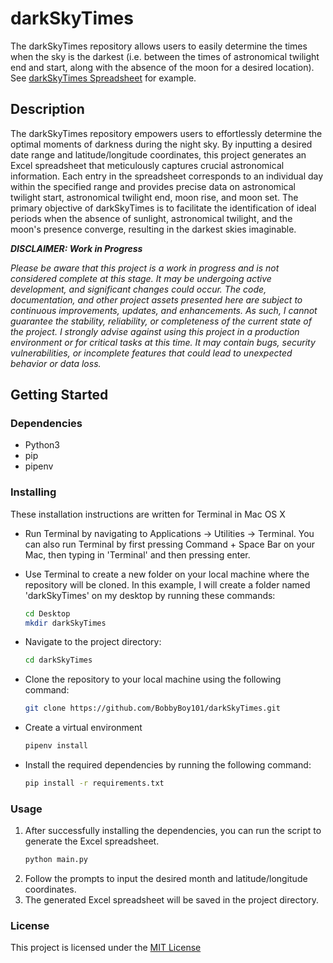 # darkSkyTimes

The darkSkyTimes repository allows users to easily determine the times when the sky is the darkest (i.e. between the times of astronomical twilight end and start, along with the absence of the moon for a desired location).
See [darkSkyTimes Spreadsheet](https://docs.google.com/spreadsheets/d/1zugeXoZa5sBE6m_lrT_GuBVa4WlSYYqj/edit?usp=sharing&ouid=100268276014596868717&rtpof=true&sd=true) for example. 
## Description

The darkSkyTimes repository empowers users to effortlessly determine the optimal moments of darkness during the night sky. By inputting a desired date range and latitude/longitude coordinates, this project generates an Excel spreadsheet that meticulously captures crucial astronomical information. Each entry in the spreadsheet corresponds to an individual day within the specified range and provides precise data on astronomical twilight start, astronomical twilight end, moon rise, and moon set. The primary objective of darkSkyTimes is to facilitate the identification of ideal periods when the absence of sunlight, astronomical twilight, and the moon's presence converge, resulting in the darkest skies imaginable.

***DISCLAIMER: Work in Progress*** 

*Please be aware that this project is a work in progress and is not considered complete at this stage. It may be undergoing active development, and significant changes could occur. The code, documentation, and other project assets presented here are subject to continuous improvements, updates, and enhancements. As such, I cannot guarantee the stability, reliability, or completeness of the current state of the project. I strongly advise against using this project in a production environment or for critical tasks at this time. It may contain bugs, security vulnerabilities, or incomplete features that could lead to unexpected behavior or data loss.*

## Getting Started
### Dependencies
* Python3
* pip
* pipenv

### Installing
These installation instructions are written for Terminal in Mac OS X

* Run Terminal by navigating to Applications -> Utilities -> Terminal. You can also run Terminal by first pressing Command + Space Bar on your Mac, then typing in 'Terminal' and then pressing enter. 

* Use Terminal to create a new folder on your local machine where the repository will be cloned. In this example, I will create a folder named 'darkSkyTimes' on my desktop by running these commands:
   ```bash
   cd Desktop
   mkdir darkSkyTimes

* Navigate to the project directory:
   ```bash
   cd darkSkyTimes
   
* Clone the repository to your local machine using the following command:
   ```bash
   git clone https://github.com/BobbyBoy101/darkSkyTimes.git
   
* Create a virtual environment
   ```bash
   pipenv install

* Install the required dependencies by running the following command:
   ```bash
   pip install -r requirements.txt
   
### Usage

1. After successfully installing the dependencies, you can run the script to generate the Excel spreadsheet.
   ```bash
   python main.py
2. Follow the prompts to input the desired month and latitude/longitude coordinates.
3. The generated Excel spreadsheet will be saved in the project directory.

### License
This project is licensed under the [MIT License](LICENSE)

